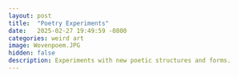 ```yaml
---
layout: post
title:  "Poetry Experiments"
date:   2025-02-27 19:49:59 -0800
categories: weird art
image: Wovenpoem.JPG
hidden: false
description: Experiments with new poetic structures and forms.
---
```


